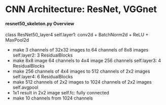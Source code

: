 # CNN Architecture: ResNet, VGGnet

#### resnet50_skeleton.py Overview
class ResNet50_layer4
self.layer1: conv2d + BatchNorm2d + ReLU + MaxPool2d
  - make 3 channels of 32x32 images to 64 channels of 8x8 images
self.layer2: 3 ResidualBlocks
  - make 8x8 image 64 channels to 4x4 image 256 channels
self.layer3: 4 ResidualBlocks
  - make 256 channels of 4x4 images to 512 channels of 2x2 images
self.layer4: 6 ResidualBlocks
  - make 512 channels of 2x2 images to 1024 channels of 2x2 images
self.avgpool
  - 1x1 result in 2x2 image
self.fc: fully connected
  - make 10 channels from 1024 channels
